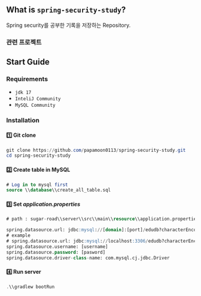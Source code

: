 ## What is `spring-security-study`?
Spring security를 공부한 기록을 저장하는 Repository.

### 관련 프로젝트

## Start Guide

### Requirements
- `jdk 17`
- `InteliJ Community`
- `MySQL Community`

### Installation

#### **1️⃣ Git clone**

```powershell
git clone https://github.com/papamoon0113/spring-security-study.git
cd spring-security-study
```

#### **2️⃣ Create table in MySQL**

```sql
# Log in to mysql first
source \\database\\create_all_table.sql
```

#### **3️⃣ Set _application.properties_**

```sql
# path : sugar-road\\server\\src\\main\\resource\\application.properties

spring.datasource.url: jdbc:mysql://[domain]:[port]/edudb?characterEncoding=UTF-8
# example
# spring.datasource.url: jdbc:mysql://localhost:3306/edudb?characterEncoding=UTF-8
spring.datasource.username: [username]
spring.datasource.password: [pasword]
spring.datasource.driver-class-name: com.mysql.cj.jdbc.Driver
```

#### 4️⃣ Run server

```powershell
.\\gradlew bootRun
```
